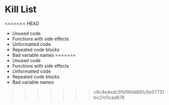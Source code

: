 Kill List
=========

<<<<<<< HEAD
* Unused code
* Functions with side effects
* Unformatted code
* Repeated code blocks
* Bad variable names
=======
*    Unused code
*    Functions with side effects
*    Unformatted code
*    Repeated code blocks
*    Bad variable names

>>>>>>> c6c4e4edc5fbf9fdd881c8e57731bc21c5cad876
